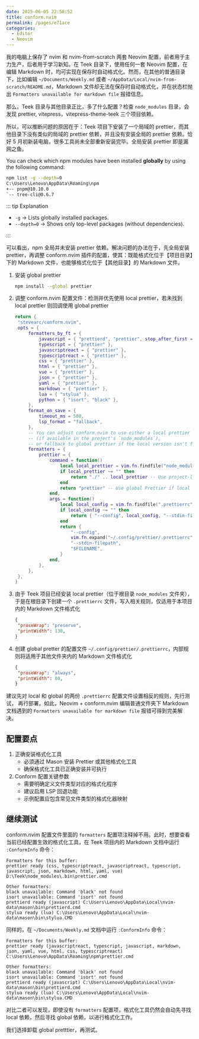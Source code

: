 ```yaml
---
date: 2025-06-05 22:58:52
title: conform.nvim
permalink: /pages/e71ace
categories:
  - Editor
  - Neovim
---
```


我的电脑上保存了 nvim 和 nvim-from-scratch 两套 Neovim 配置，前者用于主力生产，后者用于学习新知。在 Teek 目录下，使用任何一套 Neovim 配置，在编辑 Markdown 时，均可实现在保存时自动格式化。然而，在其他的普通目录下，比如编辑 `~/Documents/Weekly.md` 或者 `~/AppData/Local/nvim-from-scratch/README.md`，Markdown 文件却无法在保存时自动格式化，并在状态栏抛出 `Formatters unavailable for markdown file` 报错信息。

<!-- more -->

那么，Teek 目录与其他目录正比，多了什么配置？检查 `node_modules` 目录，会发现 prettier, vitepress，vitepress-theme-teek 三个项目依赖。

所以，可以推断问题的原因在于：Teek 项目下安装了一个局域的 prettier，而其他目录下没有类似的局域的 prettier 依赖，并且没有安装全局的 prettier 依赖。恰好 5 月初新装电脑，很多工具尚未全部重新安装完毕。全局安装 prettier 即是漏网之鱼。

You can check which npm modules have been installed **globally** by using the following command:

```sh
npm list -g --depth=0
C:\Users\Lenovo\AppData\Roaming\npm
+-- pnpm@10.10.0
`-- tree-cli@0.6.7
```

::: tip Explanation

- `-g` → Lists globally installed packages.
- `--depth=0` → Shows only top-level packages (without dependencies).

:::

可以看出，npm 全局并未安装 prettier 依赖。解决问题的办法在于，先全局安装 prettier，再调整 conform.nvim 插件的配置，使其：既能格式化位于【项目目录】下的 Markdown 文件，也能够格式化位于【其他目录】的 Markdown 文件。

1. 安装 global prettier
   ```sh
   npm install --global prettier
   ```
2. 调整 conform.nvim 配置文件：检测并优先使用 local prettier，若未找到 local prettier 则回调使用 global prettier
   ```lua {22-44}
   return {
   	"stevearc/conform.nvim",
   	opts = {
   		formatters_by_ft = {
   			javascript = { "prettierd", "prettier", stop_after_first = true },
   			typescript = { "prettier" },
   			javascriptreact = { "prettier" },
   			typescriptreact = { "prettier" },
   			css = { "prettier" },
   			html = { "prettier" },
   			vue = { "prettier" },
   			json = { "prettier" },
   			yaml = { "prettier" },
   			markdown = { "prettier" },
   			lua = { "stylua" },
   			python = { "isort", "black" },
   		},
   		format_on_save = {
   			timeout_ms = 500,
   			lsp_format = "fallback",
   		},
   		-- You can adjust conform.nvim to use either a local prettier
   		-- (if available in the project's `node_modules`),
   		-- or fallback to global prettier if the local version isn't found.
   		formatters = {
   			prettier = {
   				command = function()
   					local local_prettier = vim.fn.findfile("node_modules/.bin/prettier", vim.fn.getcwd() .. ";")
   					if local_prettier ~= "" then
   						return "./" .. local_prettier -- Use project-local Prettier
   					end
   					return "prettier" -- Use global Prettier if local doesn't exist
   				end,
   				args = function()
   					local local_config = vim.fn.findfile(".prettierrc", vim.fn.getcwd() .. ";")
   					if local_config ~= "" then
   						return { "--config", local_config, "--stdin-filepath", "$FILENAME" }
   					end
   					return {
   						"--config",
   						vim.fn.expand("~/.config/prettier/.prettierrc"),
   						"--stdin-filepath",
   						"$FILENAME",
   					}
   				end,
   			},
   		},
   	},
   }
   ```
3. 由于 Teek 项目已经安装 local prettier（位于根目录 `node_modules` 文件夹），于是在根目录下创建一个 `.prettierrc` 文件，写入相关规则，仅适用于本项目内的 Markdown 文件格式化
   ```json
   {
    "proseWrap": "preserve",
    "printWidth": 130,
   }
   ```
4. 创建 global pretter 的配置文件 `~/.config/prettier/.prettierrc`，内部规则将适用于其他文件夹内的 Markdown 文件格式化
   ```json
   {
    "proseWrap": "always",
    "printWidth": 80,
   }
   ```

建议先对 local 和 global 的两份 `.prettierrc` 配置文件设置相反的规则，先行测试， 再行部署。如此，Neovim + conform.nvim 编辑普通文件夹下 Markdown 文档遇到的 `Formatters unavailable for markdown file` 报错可得到完美解决。

## 配置要点

1. 正确安装格式化工具
   - 必须通过 Mason 安装 Prettier 或其他格式化工具
   - 确保格式化工具已正确安装并可执行
2. Conform 配置关键参数
   - 需要明确定义文件类型对应的格式化程序
   - 建议启用 LSP 回退功能
   - 示例配置应包含常见文件类型的格式化器映射

## 继续测试

conform.nvim 配置文件里面的 `formatters` 配置项注释掉不用。此时，想要查看当前已经配置生效的格式化工具，在 Teek 项目内的 Markdown 文档中运行 `:ConformInfo` 命令：

```
Formatters for this buffer:
prettier ready (css, typescriptreact, javascriptreact, typescript, javascript, json, markdown, html, yaml, vue) D:\Teek\node_modules\.bin\prettier.cmd

Other formatters:
black unavailable: Command 'black' not found
isort unavailable: Command 'isort' not found
prettierd ready (javascript) C:\Users\Lenovo\AppData\Local\nvim-data\mason\bin\prettierd.cmd
stylua ready (lua) C:\Users\Lenovo\AppData\Local\nvim-data\mason\bin\stylua.CMD
```

同样的，在 `~/Documents/Weekly.md` 文档中运行 `:ConformInfo` 命令：

```
Formatters for this buffer:
prettier ready (javascriptreact, typescript, javascript, markdown, json, yaml, vue, html, css, typescriptreact) C:\Users\Lenovo\AppData\Roaming\npm\prettier.cmd

Other formatters:
black unavailable: Command 'black' not found
isort unavailable: Command 'isort' not found
prettierd ready (javascript) C:\Users\Lenovo\AppData\Local\nvim-data\mason\bin\prettierd.cmd
stylua ready (lua) C:\Users\Lenovo\AppData\Local\nvim-data\mason\bin\stylua.CMD
```

对比二者可以发现，即使没有 `formatters` 配置项，格式化工具仍然会自动先寻找 local 依赖，然后寻找 global 依赖，以进行格式化工作。

我们选择卸载 global pretttier，再测试。

